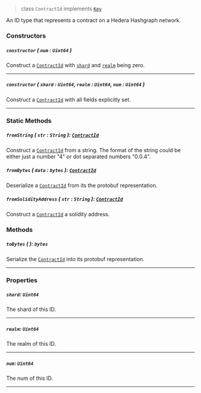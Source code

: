 > class `ContractId` implements [`Key`](reference/cryptography/Key.md)

An ID type that represents a contract on a Hedera Hashgraph network.

### Constructors

##### `constructor` ( `num` : `Uint64` )

Construct a [`ContractId`](#) with [`shard`](#shard-uint64) and [`realm`](#realm-uint64) being zero.

---

##### `constructor` ( `shard` : `Uint64`, `realm` : `Uint64`, `num` : `Uint64` )

Construct a [`ContractId`](#) with all fields explicitly set.

---

### Static Methods

##### `fromString` ( `str` : `String` ): [`ContractId`](#contractid)

Construct a [`ContractId`](#) from a string. The format of the string could be either just
a number "4" or dot separated numbers "0.0.4".

##### `fromBytes` ( `data` : `bytes` ): [`ContractId`](#contractid)

Deserialize a [`ContractId`](#) from its the protobuf representation.

##### `fromSolidityAddress` ( `str` : `String` ): [`ContractId`](#contractid)

Construct a [`ContractId`](#) a solidity address.

### Methods

##### `toBytes` ( ): `bytes`

Serialize the [`ContractId`](#) into its protobuf representation.

---

### Properties

##### `shard`: `Uint64`

The shard of this ID.

---

##### `realm`: `Uint64`

The realm of this ID.

---

##### `num`: `Uint64`

The num of this ID.

---
